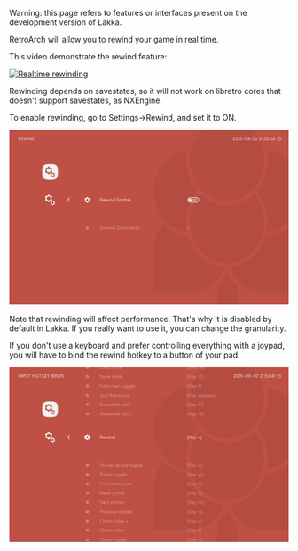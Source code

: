 Warning: this page refers to features or interfaces present on the development version of Lakka.

RetroArch will allow you to rewind your game in real time.

This video demonstrate the rewind feature:

[![Realtime rewinding](https://j.gifs.com/G6rPMK.gif)](https://www.youtube.com/watch?v=HbSqtE9Ct_s)

Rewinding depends on savestates, so it will not work on libretro cores that doesn't support savestates, as NXEngine.

To enable rewinding, go to Settings->Rewind, and set it to ON.

![](images/rewind1.png)

Note that rewinding will affect performance. That's why it is disabled by default in Lakka. If you really want to use it, you can change the granularity.

If you don't use a keyboard and prefer controlling everything with a joypad, you will have to bind the rewind hotkey to a button of your pad:

![](images/rewind2.png)
